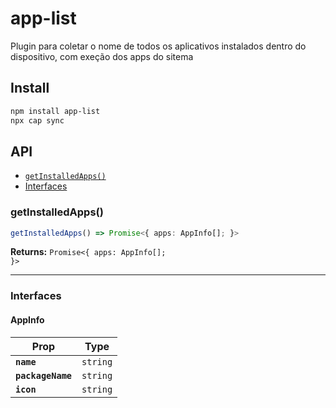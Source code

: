 # app-list

Plugin para coletar o nome de todos os aplicativos instalados dentro do dispositivo, com exeção dos apps do sitema

## Install

```bash
npm install app-list
npx cap sync
```

## API

<docgen-index>

* [`getInstalledApps()`](#getinstalledapps)
* [Interfaces](#interfaces)

</docgen-index>

<docgen-api>
<!--Update the source file JSDoc comments and rerun docgen to update the docs below-->

### getInstalledApps()

```typescript
getInstalledApps() => Promise<{ apps: AppInfo[]; }>
```

**Returns:** <code>Promise&lt;{ apps: AppInfo[]; }&gt;</code>

--------------------


### Interfaces


#### AppInfo

| Prop              | Type                |
| ----------------- | ------------------- |
| **`name`**        | <code>string</code> |
| **`packageName`** | <code>string</code> |
| **`icon`**        | <code>string</code> |

</docgen-api>
